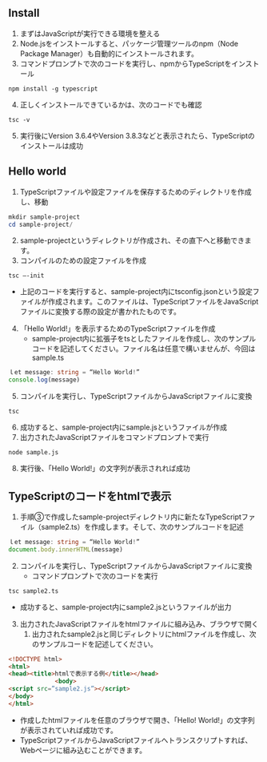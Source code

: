 ## Install
1. まずはJavaScriptが実行できる環境を整える
2. Node.jsをインストールすると、パッケージ管理ツールのnpm（Node Package Manager）も自動的にインストールされます。
3. コマンドプロンプトで次のコードを実行し、npmからTypeScriptをインストール
```
npm install -g typescript
```
4. 正しくインストールできているかは、次のコードでも確認
```
tsc -v
```
5. 実行後にVersion 3.6.4やVersion 3.8.3などと表示されたら、TypeScriptのインストールは成功
## Hello world
1. TypeScriptファイルや設定ファイルを保存するためのディレクトリを作成し、移動
```powershell
mkdir sample-project
cd sample-project/
```
2. sample-projectというディレクトリが作成され、その直下へと移動できます。
3. コンパイルのための設定ファイルを作成
```
tsc –-init
```
   - 上記のコードを実行すると、sample-project内にtsconfig.jsonという設定ファイルが作成されます。このファイルは、TypeScriptファイルをJavaScriptファイルに変換する際の設定が書かれたものです。  
4. 「Hello World!」を表示するためのTypeScriptファイルを作成
   - sample-project内に拡張子をtsとしたファイルを作成し、次のサンプルコードを記述してください。ファイル名は任意で構いませんが、今回はsample.ts
```typescript
ｌet message: string = “Hello World!”
console.log(message)
```
5. コンパイルを実行し、TypeScriptファイルからJavaScriptファイルに変換
```
tsc
```
6. 成功すると、sample-project内にsample.jsというファイルが作成
7. 出力されたJavaScriptファイルをコマンドプロンプトで実行
```
node sample.js
```
8. 実行後、「Hello World!」の文字列が表示されれば成功
## TypeScriptのコードをhtmlで表示
1. 手順③で作成したsample-projectディレクトリ内に新たなTypeScriptファイル（sample2.ts）を作成します。そして、次のサンプルコードを記述
```typescript
ｌet message: string = “Hello World!”
document.body.innerHTML(message)
```
2. コンパイルを実行し、TypeScriptファイルからJavaScriptファイルに変換
   - コマンドプロンプトで次のコードを実行
```
tsc sample2.ts
```
   - 成功すると、sample-project内にsample2.jsというファイルが出力
3. 出力されたJavaScriptファイルをhtmlファイルに組み込み、ブラウザで開く
   1. 出力されたsample2.jsと同じディレクトリにhtmlファイルを作成し、次のサンプルコードを記述してください。
```html
<!DOCTYPE html>
<html>
<head><title>htmlで表示する例</title></head>
             <body>
<script src=”sample2.js”></script>
</body>
</html>
```
   - 作成したhtmlファイルを任意のブラウザで開き、「Hello! World!」の文字列が表示されていれば成功です。
- TypeScriptファイルからJavaScriptファイルへトランスクリプトすれば、Webページに組み込むことができます。
